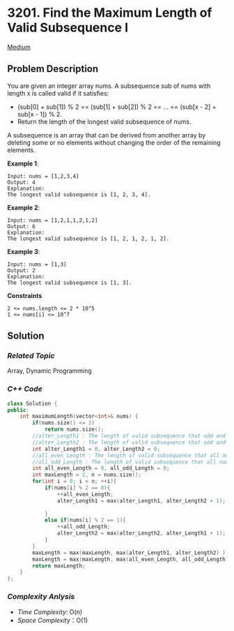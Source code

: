 # 3201. Find the Maximum Length of Valid Subsequence I
[Medium](https://leetcode.com/problems/find-the-maximum-length-of-valid-subsequence-i/description/)

## Problem Description

You are given an integer array nums.
A subsequence sub of nums with length x is called valid if it satisfies:

- (sub[0] + sub[1]) % 2 == (sub[1] + sub[2]) % 2 == ... == (sub[x - 2] + sub[x - 1]) % 2.
- Return the length of the longest valid subsequence of nums.

A subsequence is an array that can be derived from another array by deleting some or no elements without changing the order of the remaining elements.

**Example 1**:
```
Input: nums = [1,2,3,4]
Output: 4
Explanation:
The longest valid subsequence is [1, 2, 3, 4].
```
**Example 2**:
```
Input: nums = [1,2,1,1,2,1,2]
Output: 6
Explanation:
The longest valid subsequence is [1, 2, 1, 2, 1, 2].
```
**Example 3**:
```
Input: nums = [1,3]
Output: 2
Explanation:
The longest valid subsequence is [1, 3].
```

**Constraints**
```
2 <= nums.length <= 2 * 10^5
1 <= nums[i] <= 10^7
```

## Solution

### _Related Topic_
   Array, Dynamic Programming

### _C++ Code_
```cpp
class Solution {
public:
    int maximumLength(vector<int>& nums) {
        if(nums.size() <= 2)
            return nums.size();
        //alter_Length1 : The length of valid subsequence that odd and even numbers alternate and the last number is even
        //alter_Length2 : The length of valid subsequence that odd and even numbers alternate and the last number is odd
        int alter_Length1 = 0, alter_Length2 = 0;
        //all_even_Length : The length of valid subsequence that all numbers are even
        //all_odd_Length : The length of valid subsequence that all numbers are odd 
        int all_even_Length = 0, all_odd_Length = 0;
        int maxLength = 2, n = nums.size();
        for(int i = 0; i < n; ++i){
            if(nums[i] % 2 == 0){
                ++all_even_Length;
                alter_Length1 = max(alter_Length1, alter_Length2 + 1);
                
            }
            else if(nums[i] % 2 == 1){
                ++all_odd_Length;
                alter_Length2 = max(alter_Length2, alter_Length1 + 1);
            }
        }
        maxLength = max(maxLength, max(alter_Length1, alter_Length2) );
        maxLength = max(maxLength, max(all_even_Length, all_odd_Length) );
        return maxLength;
    }
};
```

### _Complexity Anlysis_
- _Time Complexity_: O(n)
- _Space Complexity_：O(1)
